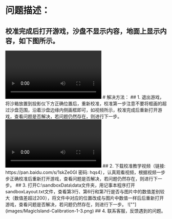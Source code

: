 # 问题描述：
## 校准完成后打开游戏，沙盘不显示内容，地面上显示内容，如下图所示。
<video controls>
    <source src="videos/MagicIsland-Calibration-1-1.mp4" type="video/mp4">
</video>
# 解决方法：
## 1. 退出游戏，将沙箱放置到投影仪下方正确位置后，重新校准，校准第一步注意不要将框画的超过沙盘范围，沿着沙盘边缘内侧画框即可，如视频所示，校准完成后重新打开游戏，查看问题是否解决，若问题仍然存在，则进行下一步。
<video controls>
    <source src="videos/MagicIsland-Calibration-1-2.mp4" type="video/mp4">
</video>
## 2. 下载校准教学视频（链接: https://pan.baidu.com/s/1skZe0Gl 密码: hqs4），认真观看视频，根据视频一步步正确校准后重新打开游戏，查看问题是否解决，若问题仍然存在，则进行下一步。
## 3. 打开C:\sandboxData\data文件夹，用记事本程序打开sandboxLayout.txt文件，查看第3行、第6行和第7行是否与图片中的数值差别较大（数值差超过200），将文件中对应的位置改成与图片中数值一样后后重新打开游戏，查看问题是否解决，若问题仍然存在，则进行下一步。
![""](images/MagicIsland-Calibration-1-3.png)
## 4. 联系客服，反馈遇到的问题。
